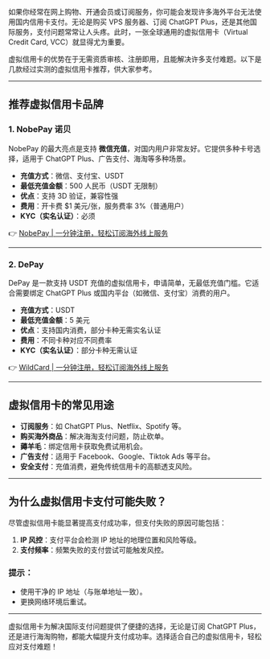 如果你经常在网上购物、开通会员或订阅服务，你可能会发现许多海外平台无法使用国内信用卡支付。无论是购买 VPS 服务器、订阅 ChatGPT Plus，还是其他国际服务，支付问题常常让人头疼。此时，一张全球通用的虚拟信用卡（Virtual Credit Card, VCC）就显得尤为重要。

虚拟信用卡的优势在于无需资质审核、注册即用，且能解决许多支付难题。以下是几款经过实测的虚拟信用卡推荐，供大家参考。

---

## 推荐虚拟信用卡品牌

### 1. NobePay 诺贝
NobePay 的最大亮点是支持 **微信充值**，对国内用户非常友好。它提供多种卡号选择，适用于 ChatGPT Plus、广告支付、海淘等多种场景。

- **充值方式**：微信、支付宝、USDT
- **最低充值金额**：500 人民币（USDT 无限制）
- **优点**：支持 3D 验证，兼容性强
- **费用**：开卡费 $1 美元/张，服务费率 3%（普通用户）
- **KYC（实名认证）**：必须

👉 [NobePay | 一分钟注册，轻松订阅海外线上服务](https://bit.ly/bewildcard)

---

### 2. DePay
DePay 是一款支持 USDT 充值的虚拟信用卡，申请简单，无最低充值门槛。它适合需要绑定 ChatGPT Plus 或国内平台（如微信、支付宝）消费的用户。

- **充值方式**：USDT
- **最低充值金额**：5 美元
- **优点**：支持国内消费，部分卡种无需实名认证
- **费用**：不同卡种对应不同费率
- **KYC（实名认证）**：部分卡种无需认证

👉 [WildCard | 一分钟注册，轻松订阅海外线上服务](https://bit.ly/bewildcard)

---

## 虚拟信用卡的常见用途

- **订阅服务**：如 ChatGPT Plus、Netflix、Spotify 等。
- **购买海外商品**：解决海淘支付问题，防止砍单。
- **薅羊毛**：绑定信用卡获取免费试用机会。
- **广告支付**：适用于 Facebook、Google、Tiktok Ads 等平台。
- **安全支付**：充值消费，避免传统信用卡的高额透支风险。

---

## 为什么虚拟信用卡支付可能失败？

尽管虚拟信用卡能显著提高支付成功率，但支付失败的原因可能包括：
1. **IP 风控**：支付平台会检测 IP 地址的地理位置和风险等级。
2. **支付频率**：频繁失败的支付尝试可能触发风控。

### 提示：
- 使用干净的 IP 地址（与账单地址一致）。
- 更换网络环境后重试。

---

虚拟信用卡为解决国际支付问题提供了便捷的选择，无论是订阅 ChatGPT Plus，还是进行海淘购物，都能大幅提升支付成功率。选择适合自己的虚拟信用卡，轻松应对支付难题！